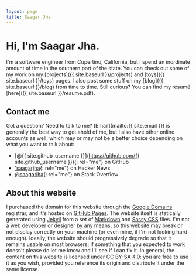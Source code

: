 ```yaml
---
layout: page
title: Saagar Jha
---
```


# Hi, I'm Saagar Jha.
I'm a software engineer from Cupertino, California, but I spend an inordinate amount of time in the southern part of the state. You can check out some of my work on my [projects]({{ site.baseurl }}/projects) and [toys]({{ site.baseurl }}/toys) pages. I also post some stuff on my [blog]({{ site.baseurl }}/blog) from time to time. Still curious? You can find my résumé [here]({{ site.baseurl }}/resume.pdf).

## Contact me
Got a question? Need to talk to me? [Email](mailto:{{ site.email }}) is generally the best way to get ahold of me, but I also have other online accounts as well, which may or may not be a better choice depending on what you want to talk about:

- [@{{ site.github_username }}](https://github.com/{{ site.github_username }}){: rel="me"} on GitHub
- ['saagarjha](https://news.ycombinator.com/user?id=saagarjha){: rel="me"} on Hacker News
- [@saagarjha](https://stackoverflow.com/users/5230900/saagarjha){: rel="me"} on Stack Overflow

## About this website
I purchased the domain for this website through the [Google Domains](https://domains.google/) registrar, and it's hosted on [GitHub Pages](https://pages.github.com). The website itself is statically generated using [Jekyll](https://jekyllrb.com) from a set of [Markdown](https://daringfireball.net/projects/markdown/) and [Sassy CSS](http://sass-lang.com) files. I'm not a web developer or designer by any means, so this website may break or not display correctly on your machine (or even mine, if I'm not looking hard enough). Ideally, the website should progressively degrade so that it remains usable on most browsers; if something that you expected to work doesn't please do let me know and I'll see if I can fix it. In general, the content on this website is licensed under [CC BY-SA 4.0](https://creativecommons.org/licenses/by-sa/4.0/): you are free to use it as you wish, provided you reference its origin and distribute it under the same license.
